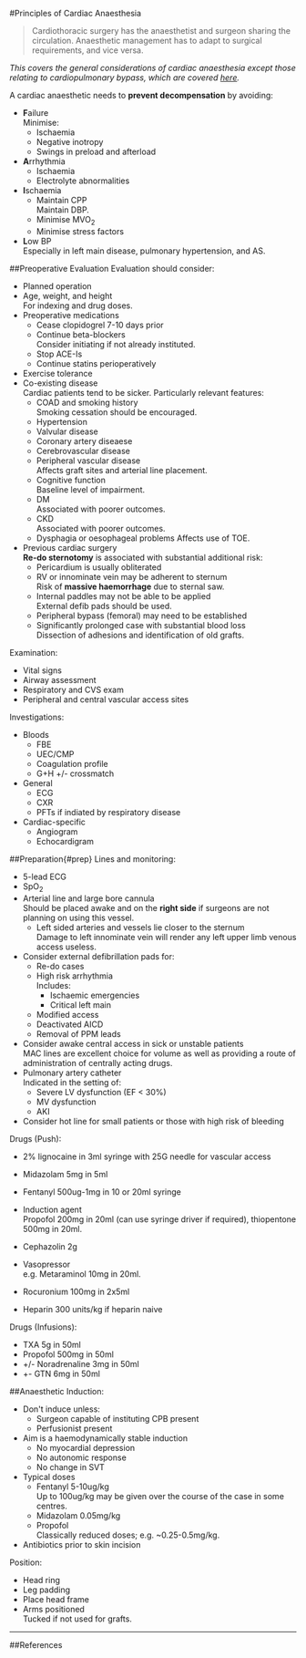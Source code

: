 #Principles of Cardiac Anaesthesia

>Cardiothoracic surgery has the anaesthetist and surgeon sharing the circulation. Anaesthetic management has to adapt to surgical requirements, and vice versa.


*This covers the general considerations of cardiac anaesthesia except those relating to cardiopulmonary bypass, which are covered [here](/anaesthesia/cthr/cpb.md).*

A cardiac anaesthetic needs to **prevent decompensation** by avoiding:
* **F**ailure  
Minimise:
	* Ischaemia
	* Negative inotropy
	* Swings in preload and afterload
* **A**rrhythmia  
	* Ischaemia
	* Electrolyte abnormalities
* **I**schaemia
	* Maintain CPP  
	Maintain DBP.
	* Minimise MVO<sub>2</sub>
	* Minimise stress factors
* **L**ow BP  
Especially in left main disease, pulmonary hypertension, and AS.

##Preoperative Evaluation
Evaluation should consider:
* Planned operation
* Age, weight, and height  
For indexing and drug doses.
* Preoperative medications
	* Cease clopidogrel 7-10 days prior
	* Continue beta-blockers  
	Consider initiating if not already instituted.
	* Stop ACE-Is
	* Continue statins perioperatively
* Exercise tolerance
* Co-existing disease  
Cardiac patients tend to be sicker. Particularly relevant features:
	* COAD and smoking history  
	Smoking cessation should be encouraged.
	* Hypertension
	* Valvular disease
	* Coronary artery diseaese  
	* Cerebrovascular disease
	* Peripheral vascular disease  
	Affects graft sites and arterial line placement.
	* Cognitive function  
	Baseline level of impairment.
	* DM  
	Associated with poorer outcomes.
	* CKD  
	Associated with poorer outcomes.  
	* Dysphagia or oesophageal problems
	Affects use of TOE.
* Previous cardiac surgery  
**Re-do sternotomy** is associated with substantial additional risk:
	* Pericardium is usually obliterated
	* RV or innominate vein may be adherent to sternum  
	Risk of **massive haemorrhage** due to sternal saw.
	* Internal paddles may not be able to be applied  
	External defib pads should be used.
	* Peripheral bypass (femoral) may need to be established
	* Significantly prolonged case with substantial blood loss   
	Dissection of adhesions and identification of old grafts.


Examination:
* Vital signs
* Airway assessment
* Respiratory and CVS exam
* Peripheral and central vascular access sites


Investigations:
* Bloods
	* FBE
	* UEC/CMP
	* Coagulation profile
	* G+H +/- crossmatch
* General
	* ECG
	* CXR
	* PFTs if indiated by respiratory disease
* Cardiac-specific
	* Angiogram
	* Echocardigram


##Preparation{#prep}
Lines and monitoring:
* 5-lead ECG
* SpO<sub>2</sub>
* Arterial line and large bore cannula  
Should be placed awake and on the **right side** if surgeons are not planning on using this vessel.
	* Left sided arteries and vessels lie closer to the sternum  
	Damage to left innominate vein will render any left upper limb venous access useless.
* Consider external defibrillation pads for:
	* Re-do cases
	* High risk arrhythmia  
	Includes:
		* Ischaemic emergencies
		* Critical left main
	* Modified access
	* Deactivated AICD
	* Removal of PPM leads
* Consider awake central access in sick or unstable patients  
MAC lines are excellent choice for volume as well as providing a route of administration of centrally acting drugs.
* Pulmonary artery catheter  
Indicated in the setting of:
	* Severe LV dysfunction (EF < 30%)
	* MV dysfunction
	* AKI
* Consider hot line for small patients or those with high risk of bleeding


Drugs (Push):
* 2% lignocaine in 3ml syringe with 25G needle for vascular access
* Midazolam 5mg in 5ml
* Fentanyl 500ug-1mg in 10 or 20ml syringe
* Induction agent  
Propofol 200mg in 20ml (can use syringe driver if required), thiopentone 500mg in 20ml.
* Cephazolin 2g
* Vasopressor  
e.g. Metaraminol 10mg in 20ml.
* Rocuronium 100mg in 2x5ml


* Heparin 300 units/kg if heparin naive


Drugs (Infusions):
* TXA 5g in 50ml
* Propofol 500mg in 50ml
* +/- Noradrenaline 3mg in 50ml
* +- GTN 6mg in 50ml


##Anaesthetic
Induction:
* Don't induce unless:
	* Surgeon capable of instituting CPB present
	* Perfusionist present
* Aim is a haemodynamically stable induction  
	* No myocardial depression
	* No autonomic response
	* No change in SVT
* Typical doses
	* Fentanyl 5-10ug/kg  
	Up to 100ug/kg may be given over the course of the case in some centres.
	* Midazolam 0.05mg/kg
	* Propofol  
	Classically reduced doses; e.g. ~0.25-0.5mg/kg.
* Antibiotics prior to skin incision


Position:
* Head ring
* Leg padding
* Place head frame
* Arms positioned  
Tucked if not used for grafts.

---

##References